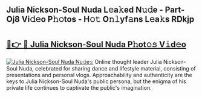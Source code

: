 ## Julia Nickson-Soul Nuda L𝚎a𝚔ed N𝚞𝚍e - Part-Oj8 Vi𝚍𝚎o P𝚑𝚘tos - H𝚘𝚝 O𝚗𝚕yf𝚊ns L𝚎a𝚔s RDkjp

# <h2><a href="http://kf9iiu.oniu.top/?m=Julia+Nickson-Soul+Nuda">🔗👉 🔴 Julia Nickson-Soul Nuda P𝚑ot𝚘𝚜 V𝚒d𝚎o</a></h2>

[![Julia Nickson-Soul Nuda Nu𝚍e𝚜](https://i.imgur.com/0qMVB7G.gif)](http://kf9iiu.oniu.top/?m=Julia+Nickson-Soul+Nuda)
Online thought leader Julia Nickson-Soul Nuda, celebrated for sharing dance and lifestyle material, consisting of presentations and personal vlogs. Approachability and authenticity are the keys to Julia Nickson-Soul Nuda's public persona, but the enigma of his private life continues to captivate the public's imagination.  
